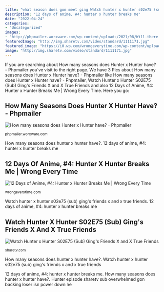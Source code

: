 ```yaml
---
title: "what season does gon meet ging Watch hunter x hunter s02e75 (sub) ging&#039;s friends x and x true friends"
description: "12 days of anime, #4: hunter x hunter breaks me"
date: "2022-04-24"
categories:
- "Uncategorized"
images:
- "http://phpmailer.worxware.com/wp-content/uploads/2021/08/Will-there-be-a-season-8-of-Hunter-x-Hunter-351x185.jpeg"
featuredImage: "http://img.sharetv.com/video/standard/1111171.jpg"
featured_image: "https://i0.wp.com/wrongeverytime.com/wp-content/uploads/2014/02/horriblesubs-hunter-x-hunter-116-720p-mkv_snapshot_13-08_2014-02-12_22-11-26.jpg?fit=584%2C329&amp;ssl=1"
image: "http://img.sharetv.com/video/standard/1111171.jpg"
---
```


If you are searching about How many seasons does Hunter x Hunter have? - Phpmailer you've visit to the right page. We have 3 Pics about How many seasons does Hunter x Hunter have? - Phpmailer like How many seasons does Hunter x Hunter have? - Phpmailer, Watch Hunter x Hunter S02E75 (Sub) Ging&#039;s Friends X and X True Friends and also 12 Days of Anime, #4: Hunter x Hunter Breaks Me | Wrong Every Time. Here you go:

## How Many Seasons Does Hunter X Hunter Have? - Phpmailer

![How many seasons does Hunter x Hunter have? - Phpmailer](http://phpmailer.worxware.com/wp-content/uploads/2021/08/Will-there-be-a-season-8-of-Hunter-x-Hunter-351x185.jpeg "Watch hunter x hunter s02e75 (sub) ging&#039;s friends x and x true friends")

<small>phpmailer.worxware.com</small>

How many seasons does hunter x hunter have?. 12 days of anime, #4: hunter x hunter breaks me

## 12 Days Of Anime, #4: Hunter X Hunter Breaks Me | Wrong Every Time

![12 Days of Anime, #4: Hunter x Hunter Breaks Me | Wrong Every Time](https://i0.wp.com/wrongeverytime.com/wp-content/uploads/2014/02/horriblesubs-hunter-x-hunter-116-720p-mkv_snapshot_13-08_2014-02-12_22-11-26.jpg?fit=584%2C329&amp;ssl=1 "Watch hunter x hunter s02e75 (sub) ging&#039;s friends x and x true friends")

<small>wrongeverytime.com</small>

Watch hunter x hunter s02e75 (sub) ging&#039;s friends x and x true friends. 12 days of anime, #4: hunter x hunter breaks me

## Watch Hunter X Hunter S02E75 (Sub) Ging&#039;s Friends X And X True Friends

![Watch Hunter x Hunter S02E75 (Sub) Ging&#039;s Friends X and X True Friends](http://img.sharetv.com/video/standard/1111171.jpg "How many seasons does hunter x hunter have?")

<small>sharetv.com</small>

How many seasons does hunter x hunter have?. Watch hunter x hunter s02e75 (sub) ging&#039;s friends x and x true friends

12 days of anime, #4: hunter x hunter breaks me. How many seasons does hunter x hunter have?. Hunter episode sharetv sub overwhelmed gon backing loser isn power down he

